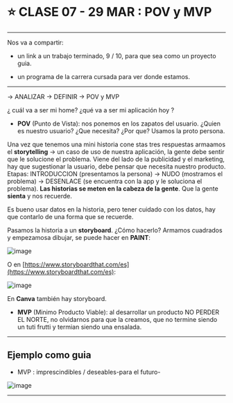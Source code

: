 # :star: CLASE 07 - 29 MAR : POV y  MVP

---

Nos va a compartir:

- un link a un trabajo terminado, 9 / 10, para que sea como un proyecto guia.

- un programa de la carrera cursada para ver donde estamos.
 
---

-> ANALIZAR -> DEFINIR -> POV y MVP

¿ cuál va a ser mi home? ¿qué va a ser mi aplicación hoy ?

- **POV** (Punto de Vista): nos ponemos en los zapatos del usuario. ¿Quien es nuestro usuario? ¿Que necesita? ¿Por que? Usamos la proto persona.

Una vez que tenemos una mini historia cone stas tres respuestas armaamos el **storytelling** -> un caso de uso de nuestra aplicación, la gente debe sentir que le solucione el problema. Viene del lado de la publicidad y el marketing, hay que sugestionar la usuario, debe pensar que necesita nuestro producto. Etapas: INTRODUCCION (presentamos la persona) -> NUDO (mostramos el problema) -> DESENLACE (se encuentra con la app y le soluciona el problema). **Las historias se meten en la cabeza de la gente**. Que la gente **sienta** y nos recuerde.

Es bueno usar datos en la historia, pero tener cuidado con los datos, hay que contarlo de una forma que se recuerde.

Pasamos la historia a un **storyboard**. ¿Cómo hacerlo? Armamos cuadrados y empezamosa  dibujar, se puede hacer en **PAINT**: 

![image](https://user-images.githubusercontent.com/72580574/228672542-38883755-8180-486d-8884-440568256326.png)

O en [https://www.storyboardthat.com/es](https://www.storyboardthat.com/es):

![image](https://user-images.githubusercontent.com/72580574/228673206-3b21c769-4bf4-4da2-9a4d-9f0d4ee56298.png)

En **Canva** también hay storyboard.


- **MVP** (Minimo Producto Viable): al desarrollar un producto NO PERDER EL NORTE, no olvidarnos para que la creamos, que no termine siendo un tuti frutti y termian siendo una ensalada.

---

## Ejemplo como guia

- MVP : imprescindibles / deseables-para el futuro-

![image](https://user-images.githubusercontent.com/72580574/228678518-a2c01ad4-b3d5-4543-8f44-5c13bbb4f606.png)

---
